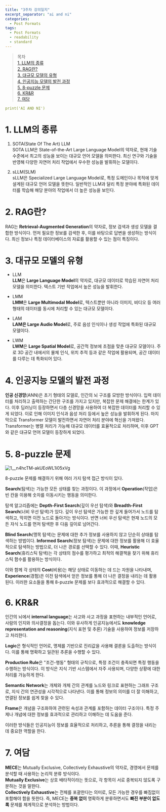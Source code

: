 ```yaml
---
title: "3주차 강의일지"
excerpt_separator: "ai and ni"
categories:
  - Post Formats
tags:
  - Post Formats
  - readability
  - standard
---
```


> 목차  
> [1. LLM의 종류](#1-llm의-종류)  
> [2. RAG란?](#2-rag란)  
> [3. 대규모 모델의 유형](#3-대규모-모델의-유형)    
> [4. 인공지능 모델의 발전 과정](#4-인공지능-모델의-발전-과정)  
> [5. 8-puzzle 문제](#5-8-puzzle-문제)  
> [6. KR&R](#6-krr)  
> [7. 여담](#7-여담)   


```yaml
print('AI AND NI')
```
  
# 1. LLM의 종류
  1. SOTA(State Of The Art) LLM  
  SOTA LLM은 State-of-the-Art Large Language Model의 약자로, 현재 기술 수준에서 최고의 성능을 보이는 대규모 언어 모델을 의미한다. 최신 연구와 기술을 반영해 다양한 자연어 처리 작업에서 우수한 성능을 발휘하는 모델이다.
 
  2. sLLM(SLM)  
  sLLM은 Specialized Large Language Model로, 특정 도메인이나 목적에 맞게 설계된 대규모 언어 모델을 뜻한다. 일반적인 LLM과 달리 특정 분야에 특화된 데이터를 학습해 해당 분야의 작업에서 더 높은 성능을 보인다.

# 2. RAG란?
  RAG는 **Retrieval-Augmented Generation**의 약자로, 정보 검색과 생성 모델을 결합한 방식이다. 먼저 필요한 정보를 검색한 후, 이를 바탕으로 답변을 생성하는 방식이다. 최신 정보나 특정 데이터베이스의 자료를 활용할 수 있는 점이 특징이다.


# 3. 대규모 모델의 유형
  - LLM  
  **LLM**은 **Large Language Model**의 약자로, 대규모 데이터로 학습된 자연어 처리 모델을 의미한다. 텍스트 기반 작업에서 높은 성능을 발휘한다.  
  
  - LMM  
  **LMM**은 **Large Multimodal Model**로, 텍스트뿐만 아니라 이미지, 비디오 등 여러 형태의 데이터를 동시에 처리할 수 있는 대규모 모델이다.  
  
  - LAM  
  **LAM은 Large Audio Model**로, 주로 음성 인식이나 생성 작업에 특화된 대규모 모델이다.  
  
  - LWM  
  **LWM**은 **Large Spatial Model**로, 공간적 정보에 초점을 맞춘 대규모 모델이다. 주로 3D 공간 내에서의 물체 인식, 위치 추적 등과 같은 작업에 활용되며, 공간 데이터를 다루는 데 특화되어 있다.  

# 4. 인공지능 모델의 발전 과정
**인공 신경망**(ANN)은 초기 형태의 모델로, 인간의 뇌 구조를 모방한 방식이다. 입력 데이터를 처리하고 출력하는 간단한 구조를 가지고 있지만, 복잡한 문제 해결에는 한계가 있다.
이후 딥러닝이 등장하면서 다층 신경망을 사용하여 더 복잡한 데이터를 처리할 수 있게 되었다. 이로 인해 이미지 인식과 음성 처리 등에서 높은 성능을 발휘하게 된다.
마지막으로 Transformer 모델이 발전하면서 자연어 처리 분야에 혁신을 가져왔다. Transformer는 병렬 처리가 가능해 대규모 데이터를 효율적으로 처리하며, 이후 GPT와 같은 대규모 언어 모델이 등장하게 되었다.

# 5. 8-puzzle 문제
![1__n4hcTM-akUEoWL1i05xVg](https://github.com/user-attachments/assets/2e38efc9-99ff-4d5a-afe1-bd9d1ce59344)  

8-puzzle 문제를 해결하기 위해 여러 가지 탐색 접근 방식이 있다.

**Search**(탐색)는 가능한 모든 상태를 찾는 과정이다. 이 과정에서 **Operation**(작업)은 빈 칸을 이용해 숫자를 이동시키는 행동을 의미한다.

탐색 알고리즘에는 **Depth-First Search**(깊이 우선 탐색)와 **Breadth-First Search**(너비 우선 탐색)가 있다. 깊이 우선 탐색은 가능한 한 깊게 들어가서 노드를 탐색하고, 막히면 이전 노드로 돌아가는 방식이다. 반면 너비 우선 탐색은 현재 노드의 모든 자식 노드를 먼저 탐색한 후 다음 깊이로 넘어간다.

**Blind Search**(맹목 탐색)는 문제에 대한 추가 정보를 사용하지 않고 단순히 상태를 탐색하는 방법이다. **Informed Search**(정보 탐색)는 문제에 대한 정보를 활용해 더 효율적으로 탐색하는 방법으로, 더 나은 경로를 선택할 수 있다. 이때, **Heuristic Search**(휴리스틱 탐색)는 각 상태의 점수를 평가하고 최적의 해결책을 찾기 위해 휴리스틱 함수를 활용하는 방식이다.

이와 함께 각 상태의 **Cost**(비용)는 해당 상태로 이동하는 데 드는 자원을 나타내며, **Experience**(경험)은 이전 탐색에서 얻은 정보를 통해 더 나은 결정을 내리는 데 활용된다. 이러한 요소들을 통해 8-puzzle 문제를 보다 효과적으로 해결할 수 있다.

# 6. KR&R
인간의 뇌에서 **internal language**는 사고와 사고 과정을 표현하는 내부적인 언어로, 사람의 인지와 의사결정을 돕는다. 이와 유사하게 인공지능에서도 **knowledge representation and reasoning**(지식 표현 및 추론) 기술을 사용하여 정보를 저장하고 처리한다.

**Logic**은 형식적인 언어로, 명제를 기반으로 진리값을 사용해 결론을 도출하는 방식이다. 이를 통해 명확하고 일관된 추론을 수행할 수 있다.

**Production Rule**은 "조건-행동" 형태의 규칙으로, 특정 조건이 충족되면 특정 행동을 수행하는 방식이다. 이 방식은 지식 기반 시스템에서 자주 사용되며, 다양한 상황에 대한 처리를 가능하게 한다.

**Semantic Network**는 개체와 개체 간의 관계를 노드와 링크로 표현하는 그래프 구조로, 지식 간의 연관성을 시각적으로 나타낸다. 이를 통해 정보의 의미를 더 잘 이해하고, 연결된 정보를 쉽게 찾을 수 있다.

**Frame**은 개념을 구조화하여 관련된 속성과 관계를 포함하는 데이터 구조이다. 특정 주제나 개념에 대한 정보를 효과적으로 관리하고 이해하는 데 도움을 준다.

이러한 방식들은 인공지능이 정보를 효율적으로 처리하고, 추론을 통해 결정을 내리는 데 중요한 역할을 한다.

# 7. 여담
**MECE**는 Mutually Exclusive, Collectively Exhaustive의 약자로, 경영에서 문제를 분석할 때 사용하는 논리적 분류 방식이다.  
**Mutually Exclusive**는 상호 배타적이라는 뜻으로, 각 항목이 서로 중복되지 않도록 구분하는 것을 말한다.  
**Collectively Exhaustive**는 전체를 포괄한다는 의미로, 모든 가능한 경우를 빠짐없이 포함해야 함을 뜻한다. 즉, MECE는 **중복 없이** 명확하게 분류하면서도 **빠진 부분이 없도록** 문제를 체계적으로 분석하는 방법이다.

